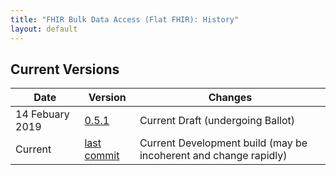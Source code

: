 ```yaml
---
title: "FHIR Bulk Data Access (Flat FHIR): History"
layout: default
---
```


## Current Versions

| Date | Version  | Changes |
|------|----------|---------|
| 14 Febuary 2019 | [0.5.1](http://hl7.org/fhir/bulk-data-export/index.html) | Current Draft (undergoing Ballot) |
| Current | [last commit](https://github.com/smart-on-fhir/fhir-bulk-data-docs/) | Current Development build (may be incoherent and change rapidly) |
